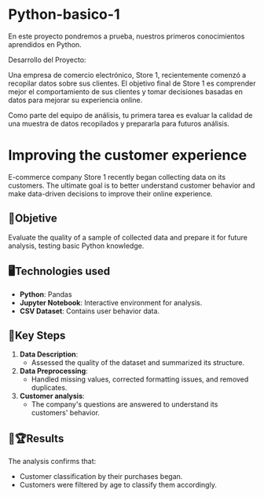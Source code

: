 # Python-basico-1
En este proyecto pondremos a prueba, nuestros primeros conocimientos aprendidos en Python. 

Desarrollo del Proyecto:

Una empresa de comercio electrónico, Store 1, recientemente comenzó a recopilar datos sobre sus clientes. El objetivo final de Store 1 es comprender mejor el comportamiento de sus clientes y tomar decisiones basadas en datos para mejorar su experiencia online.

Como parte del equipo de análisis, tu primera tarea es evaluar la calidad de una muestra de datos recopilados y prepararla para futuros análisis.

# Improving the customer experience
E-commerce company Store 1 recently began collecting data on its customers. The ultimate goal is to better understand customer behavior and make data-driven decisions to improve their online experience.

## 🏁Objetive
Evaluate the quality of a sample of collected data and prepare it for future analysis, testing basic Python knowledge.

## 🖥Technologies used
- **Python**: Pandas
- **Jupyter Notebook**: Interactive environment for analysis.
- **CSV Dataset**: Contains user behavior data.

## 🔑Key Steps
1. **Data Description**:
   - Assessed the quality of the dataset and summarized its structure.
2. **Data Preprocessing**:
   - Handled missing values, corrected formatting issues, and removed duplicates.
3. **Customer analysis**:
   - The company's questions are answered to understand its customers' behavior.

## 🥇🏆Results
The analysis confirms that:
- Customer classification by their purchases began.
- Customers were filtered by age to classify them accordingly.
